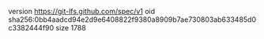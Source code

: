 version https://git-lfs.github.com/spec/v1
oid sha256:0bb4aadcd94e2d9e6408822f9380a8909b7ae730803ab633485d0c3382444f90
size 1788
